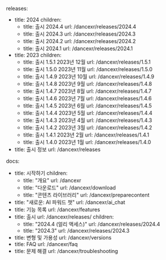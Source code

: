 releases:
  - title: 2024
    children:
    - title: 출시 2024.4
      url: /dancexr/releases/2024.4
    - title: 출시 2024.3
      url: /dancexr/releases/2024.3
    - title: 출시 2024.2
      url: /dancexr/releases/2024.2
    - title: 출시 2024.1
      url: /dancexr/releases/2024.1
  - title: 2023
    children:
    - title: 출시 1.5.1 2023년 12월
      url: /dancexr/releases/1.5.1
    - title: 출시 1.5.0 2023년 11월
      url: /dancexr/releases/1.5.0
    - title: 출시 1.4.9 2023년 10월
      url: /dancexr/releases/1.4.9
    - title: 출시 1.4.8 2023년 9월
      url: /dancexr/releases/1.4.8
    - title: 출시 1.4.7 2023년 8월
      url: /dancexr/releases/1.4.7
    - title: 출시 1.4.6 2023년 7월
      url: /dancexr/releases/1.4.6
    - title: 출시 1.4.5 2023년 6월
      url: /dancexr/releases/1.4.5
    - title: 출시 1.4.4 2023년 5월
      url: /dancexr/releases/1.4.4
    - title: 출시 1.4.3 2023년 4월
      url: /dancexr/releases/1.4.3
    - title: 출시 1.4.2 2023년 3월
      url: /dancexr/releases/1.4.2
    - title: 출시 1.4.1 2023년 2월
      url: /dancexr/releases/1.4.1
    - title: 출시 1.4.0 2023년 1월
      url: /dancexr/releases/1.4.0
  - title: 출시 정보
    url: /dancexr/releases

docs:
  - title: 시작하기
    children:
      - title: "개요"
        url: /dancexr
      - title: "다운로드"
        url: /dancexr/download
      - title: "콘텐츠 라이브러리"
        url: /dancexr/preparecontent
  - title: "새로운: AI 파워드 챗"
    url: /dancexr/ai_chat
  - title: 기능 목록
    url: /dancexr/features
  - title: 출시
    url: /dancexr/releases/
    children:
    - title: "2024.4 (얼리 액세스)"
      url: /dancexr/releases/2024.4
    - title: "2024.3"
      url: /dancexr/releases/2024.3
  - title: 변형 및 가용성
    url: /dancexr/versions
  - title: FAQ
    url: /dancexr/faq
  - title: 문제 해결
    url: /dancexr/troubleshooting